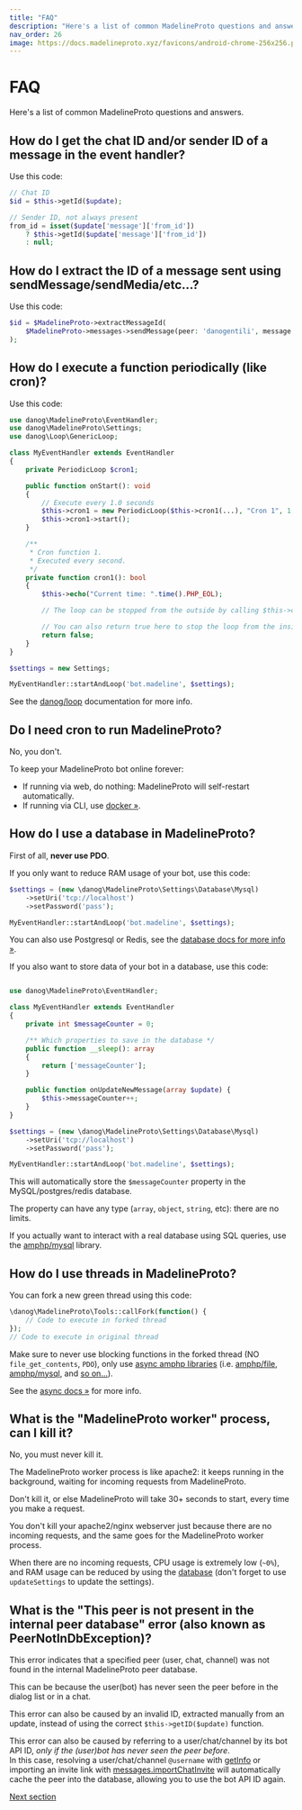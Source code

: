 ```yaml
---
title: "FAQ"
description: "Here's a list of common MadelineProto questions and answers."
nav_order: 26
image: https://docs.madelineproto.xyz/favicons/android-chrome-256x256.png
---
```

# FAQ

Here's a list of common MadelineProto questions and answers.

## How do I get the chat ID and/or sender ID of a message in the event handler?

Use this code:

```php
// Chat ID
$id = $this->getId($update);

// Sender ID, not always present
from_id = isset($update['message']['from_id'])
    ? $this->getId($update['message']['from_id'])
    : null;
```

## How do I extract the ID of a message sent using sendMessage/sendMedia/etc...?

Use this code:

```php
$id = $MadelineProto->extractMessageId(
    $MadelineProto->messages->sendMessage(peer: 'danogentili', message: 'test')
);
```

## How do I execute a function periodically (like cron)?

Use this code:

```php
use danog\MadelineProto\EventHandler;
use danog\MadelineProto\Settings;
use danog\Loop\GenericLoop;

class MyEventHandler extends EventHandler
{
    private PeriodicLoop $cron1;

    public function onStart(): void
    {
        // Execute every 1.0 seconds
        $this->cron1 = new PeriodicLoop($this->cron1(...), "Cron 1", 1.0);
        $this->cron1->start();
    }

    /**
     * Cron function 1.
     * Executed every second.
     */
    private function cron1(): bool
    {
        $this->echo("Current time: ".time().PHP_EOL);

        // The loop can be stopped from the outside by calling $this->cron1->stop();

        // You can also return true here to stop the loop from the inside.
        return false;
    }
}

$settings = new Settings;

MyEventHandler::startAndLoop('bot.madeline', $settings);
```

See the [danog/loop](https://daniil.it/loop) documentation for more info.

## Do I need cron to run MadelineProto?

No, you don't.  

To keep your MadelineProto bot online forever:

- If running via web, do nothing: MadelineProto will self-restart automatically.  
- If running via CLI, use [docker &raquo;](https://docs.madelineproto.xyz/docs/DOCKER.html).  

## How do I use a database in MadelineProto?

First of all, **never use PDO**.  

If you only want to reduce RAM usage of your bot, use this code:

```php
$settings = (new \danog\MadelineProto\Settings\Database\Mysql)
    ->setUri('tcp://localhost')
    ->setPassword('pass');

MyEventHandler::startAndLoop('bot.madeline', $settings);
```

You can also use Postgresql or Redis, see the [database docs for more info &raquo;](https://docs.madelineproto.xyz/docs/DATABASE.html).  

If you also want to store data of your bot in a database, use this code:

```php

use danog\MadelineProto\EventHandler;

class MyEventHandler extends EventHandler
{
    private int $messageCounter = 0;

    /** Which properties to save in the database */
    public function __sleep(): array
    {
        return ['messageCounter'];
    }

    public function onUpdateNewMessage(array $update) {
        $this->messageCounter++;
    }
}

$settings = (new \danog\MadelineProto\Settings\Database\Mysql)
    ->setUri('tcp://localhost')
    ->setPassword('pass');

MyEventHandler::startAndLoop('bot.madeline', $settings);
```

This will automatically store the `$messageCounter` property in the MySQL/postgres/redis database.  

The property can have any type (`array`, `object`, `string`, etc): there are no limits.  

If you actually want to interact with a real database using SQL queries, use the [amphp/mysql](https://github.com/amphp/mysql) library.  

## How do I use threads in MadelineProto?

You can fork a new green thread using this code:

```php
\danog\MadelineProto\Tools::callFork(function() {
    // Code to execute in forked thread
});
// Code to execute in original thread
```

Make sure to never use blocking functions in the forked thread (NO `file_get_contents`, `PDO`), only use [async amphp libraries](https://amphp.org) (i.e. [amphp/file](https://amphp.org/file), [amphp/mysql](https://amphp.org/mysql), and [so on...](https://amphp.org/installation)).  

See the [async docs &raquo;](https://docs.madelineproto.xyz/docs/ASYNC.html) for more info.  

## What is the "MadelineProto worker" process, can I kill it?

No, you must never kill it.  

The MadelineProto worker process is like apache2: it keeps running in the background, waiting for incoming requests from MadelineProto.  

Don't kill it, or else MadelineProto will take 30+ seconds to start, every time you make a request.  

You don't kill your apache2/nginx webserver just because there are no incoming requests, and the same goes for the MadelineProto worker process.  

When there are no incoming requests, CPU usage is extremely low (`~0%`), and RAM usage can be reduced by using the [database](#how-do-i-use-a-database-in-madelineproto) (don't forget to use `updateSettings` to update the settings).  

## What is the "This peer is not present in the internal peer database" error (also known as PeerNotInDbException)?

This error indicates that a specified peer (user, chat, channel) was not found in the internal MadelineProto peer database.

This can be because the user(bot) has never seen the peer before in the dialog list or in a chat.  

This error can also be caused by an invalid ID, extracted manually from an update, instead of using the correct `$this->getID($update)` function.  

This error can also be caused by referring to a user/chat/channel by its bot API ID, *only if the (user)bot has never seen the peer before*.  
In this case, resolving a user/chat/channel `@username` with [getInfo](https://docs.madelineproto.xyz/getInfo.html) or importing an invite link with [messages.importChatInvite](https://docs.madelineproto.xyz/API_docs/methods/messages.importChatInvite.html) will automatically cache the peer into the database, allowing you to use the bot API ID again.  

<a href="https://docs.madelineproto.xyz/docs/USING_METHODS.html">Next section</a>